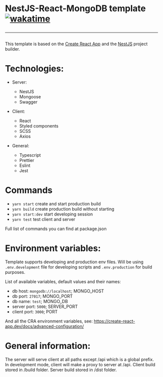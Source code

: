 # NestJS-React-MongoDB template [![wakatime](https://wakatime.com/badge/user/bc8fa60c-fa34-4507-b70f-24bdba32a74d/project/cb758364-5c0d-4ba7-9fd1-816058d6c2d7.svg)](https://wakatime.com/badge/user/bc8fa60c-fa34-4507-b70f-24bdba32a74d/project/cb758364-5c0d-4ba7-9fd1-816058d6c2d7) <hr/>

This template is based on the [Create React App](https://github.com/facebook/create-react-app) and the [NestJS](https://nestjs.com/) project builder.

# Technologies:

- Server:

  - NestJS
  - Mongoose
  - Swagger

- Client:

  - React
  - Styled components
  - SCSS
  - Axios

- General:

  - Typescript
  - Prettier
  - Eslint
  - Jest

# Commands

- `yarn start` create and start production build
- `yarn build` create production build without starting
- `yarn start:dev` start developing session
- `yarn test` test client and server

Full list of commands you can find at package.json

# Environment variables:

Template supports developing and production env files. Will be using `.env.development` file for developing scripts and `.env.production` for build purposes.

List of available variables, default values and their names:

- db host: `mongodb://localhost`; MONGO_HOST
- db port: `27017`; MONGO_PORT
- db name: `test`; MONGO_DB
- server port: `5000`; SERVER_PORT
- client port: `3000`; PORT

And all the CRA environment variables, see: https://create-react-app.dev/docs/advanced-configuration/

# General information:

The server will serve client at all paths except /api which is a global prefix. In development mode, client will make a proxy to server at /api.
Client build stored in /build folder. Server build stored in /dist folder.
